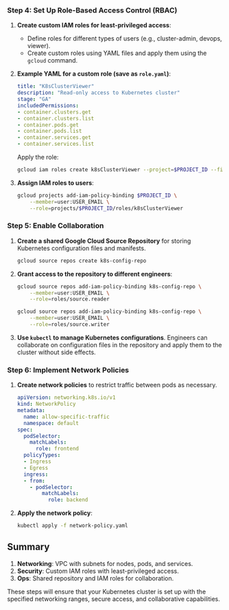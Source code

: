### Step 4: Set Up Role-Based Access Control (RBAC)

1. **Create custom IAM roles for least-privileged access**:
    - Define roles for different types of users (e.g., cluster-admin, devops, viewer).
    - Create custom roles using YAML files and apply them using the `gcloud` command.

2. **Example YAML for a custom role (save as `role.yaml`)**:
    ```yaml
    title: "K8sClusterViewer"
    description: "Read-only access to Kubernetes cluster"
    stage: "GA"
    includedPermissions:
    - container.clusters.get
    - container.clusters.list
    - container.pods.get
    - container.pods.list
    - container.services.get
    - container.services.list
    ```

    Apply the role:
    ```sh
    gcloud iam roles create k8sClusterViewer --project=$PROJECT_ID --file=role.yaml
    ```

3. **Assign IAM roles to users**:
    ```sh
    gcloud projects add-iam-policy-binding $PROJECT_ID \
        --member=user:USER_EMAIL \
        --role=projects/$PROJECT_ID/roles/k8sClusterViewer
    ```

### Step 5: Enable Collaboration

1. **Create a shared Google Cloud Source Repository** for storing Kubernetes configuration files and manifests.
    ```sh
    gcloud source repos create k8s-config-repo
    ```

2. **Grant access to the repository to different engineers**:
    ```sh
    gcloud source repos add-iam-policy-binding k8s-config-repo \
        --member=user:USER_EMAIL \
        --role=roles/source.reader

    gcloud source repos add-iam-policy-binding k8s-config-repo \
        --member=user:USER_EMAIL \
        --role=roles/source.writer
    ```

3. **Use `kubectl` to manage Kubernetes configurations**. Engineers can collaborate on configuration files in the repository and apply them to the cluster without side effects.

### Step 6: Implement Network Policies

1. **Create network policies** to restrict traffic between pods as necessary.
    ```yaml
    apiVersion: networking.k8s.io/v1
    kind: NetworkPolicy
    metadata:
      name: allow-specific-traffic
      namespace: default
    spec:
      podSelector:
        matchLabels:
          role: frontend
      policyTypes:
      - Ingress
      - Egress
      ingress:
      - from:
        - podSelector:
            matchLabels:
              role: backend
    ```

2. **Apply the network policy**:
    ```sh
    kubectl apply -f network-policy.yaml
    ```

## Summary

1. **Networking**: VPC with subnets for nodes, pods, and services.
2. **Security**: Custom IAM roles with least-privileged access.
3. **Ops**: Shared repository and IAM roles for collaboration.

These steps will ensure that your Kubernetes cluster is set up with the specified networking ranges, secure access, and collaborative capabilities.
